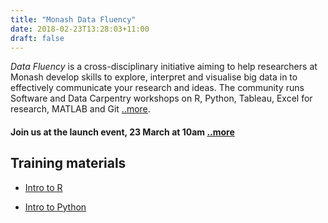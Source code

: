 ```yaml
---
title: "Monash Data Fluency"
date: 2018-02-23T13:28:03+11:00
draft: false
---
```

_Data Fluency_ is a cross-disciplinary initiative aiming to help researchers 
at Monash develop skills to explore, interpret and visualise big data in 
to effectively communicate your research and ideas. The community runs 
Software and Data Carpentry workshops on R, Python, Tableau, Excel for 
research, MATLAB and Git [..more](/about/).

#### Join us at the launch event, 23 March at 10am [..more](/events/)

## Training materials

* [Intro to R](https://github.com/MonashBioinformaticsPlatform/r-intro)

* [Intro to Python](https://github.com/MonashDataFluency/Intro_to_python)

